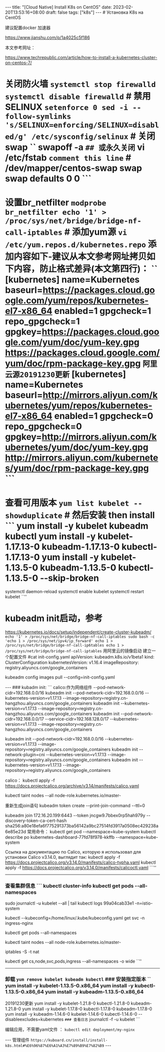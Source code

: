 --- title: "[Cloud Native] Install K8s on CentOS" date: 2023-02-20T13:53:16+08:00 draft: false tags: ["k8s"] --- # Установка K8s на CentOS

建议配置docker 加速器

https://www.jianshu.com/p/1a4025c5f186

本文参考网址：

https://www.techrepublic.com/article/how-to-install-a-kubernetes-cluster-on-centos-7/

# 关闭防火墙 `` systemctl stop firewalld systemctl disable firewalld `` # 禁用SELINUX ``` setenforce 0 sed -i --follow-symlinks 's/SELINUX=enforcing/SELINUX=disabled/g' /etc/sysconfig/selinux ``` # 关闭swap `` swapoff -a ``` ## 或永久关闭 ``` vi /etc/fstab ``` comment this line ``` # /dev/mapper/centos-swap swap swap defaults 0 0 ```

# 设置br_netfilter ``` modprobe br_netfilter echo '1' > /proc/sys/net/bridge/bridge-nf-call-iptables ``` # 添加yum源 ``` vi /etc/yum.repos.d/kubernetes.repo ``` 添加内容如下-建议从本文参考网址拷贝如下内容，防止格式差异(本文第四行)： `` [kubernetes] name=Kubernetes baseurl=https://packages.cloud.google.com/yum/repos/kubernetes-el7-x86_64 enabled=1 gpgcheck=1 repo_gpgcheck=1 gpgkey=https://packages.cloud.google.com/yum/doc/yum-key.gpg https://packages.cloud.google.com/yum/doc/rpm-package-key.gpg ``` 阿里云源20191230更新 ``` [kubernetes] name=Kubernetes baseurl=http://mirrors.aliyun.com/kubernetes/yum/repos/kubernetes-el7-x86_64 enabled=1 gpgcheck=0 repo_gpgcheck=0 gpgkey=http://mirrors.aliyun.com/kubernetes/yum/doc/yum-key.gpg http://mirrors.aliyun.com/kubernetes/yum/doc/rpm-package-key.gpg ```

# 查看可用版本 ``` yum list kubelet --showduplicate ``` # 然后安装 then install ``` yum install -y kubelet kubeadm kubectl yum install -y kubelet-1.17.13-0 kubeadm-1.17.13-0 kubectl-1.17.13-0 yum install -y kubelet-1.13.5-0 kubeadm-1.13.5-0 kubectl-1.13.5-0 --skip-broken

systemctl daemon-reload systemctl enable kubelet systemctl restart kubelet ``''

# kubeadm init启动，参考

https://kubernetes.io/docs/setup/independent/create-cluster-kubeadm/ ``` echo '1' > /proc/sys/net/bridge/bridge-nf-call-iptables sudo bash -c 'echo 1 > /proc/sys/net/ipv4/ip_forward' echo 1 > /proc/sys/net/bridge/bridge-nf-call-ip6tables echo 1 > /proc/sys/net/bridge/bridge-nf-call-iptables ``` 用阿里云的镜像启动 建立一个配置文件 #cat init-config.yaml apiVersion: kubeadm.k8s.io/v1beta1 kind: ClusterConfiguration kubernetesVersion: v1.16.4 imageRepository: registry.aliyuncs.com/google_containers

kubeadm config images pull --config=init-config.yaml

--- ### kubadm init: ``` calico:作为网络组件 --pod-network-cidr=192.168.0.0/16 kubeadm init --pod-network-cidr=192.168.0.0/16 --kubernetes-version=v1.17.13 --image-repository=registry.cn-hangzhou.aliyuncs.com/google_containers kubeadm init --kubernetes-version=v1.17.13 --image-repository=registry.cn-hangzhou.aliyuncs.com/google_containers kubeadm init --pod-network-cidr=192.168.0.0/17 --service-cidr=192.168.128.0/17 --kubernetes-version=v1.17.13 --image-repository=registry.cn-hangzhou.aliyuncs.com/google_containers


kubeadm init --pod-network-cidr=192.168.0.0/16 --kubernetes-version=v1.17.13 --image-repository=registry.aliyuncs.com/google_containers kubeadm init --network-plugin=cni --kubernetes-version=v1.17.13 --image-repository=registry.aliyuncs.com/google_containers kubeadm init --kubernetes-version=v1.17.13 --image-repository=registry.aliyuncs.com/google_containers

calico： kubectl apply -f https://docs.projectcalico.org/archive/v3.14/manifests/calico.yaml

kubectl taint nodes --all node-role.kubernetes.io/master-

重新生成join语句 kubeadm token create --print-join-command --ttl=0

kubeadm join 172.16.20.199:6443 --token jncgw9.7bbex0rp5hah979y --discovery-token-ca-cert-hash sha256:a80e18efa6f775291373ba56142a9bc27514fd3917a0508ec429238a6e85e23d 常用命令： kubectl get pod --namespace=kube-system kubectl describe po kubernetes-dashboard-77fd78f978-kkffb --namespace=kube-system



Ссылка на документацию по Calico, которую я использовал для установки Calico v3.14.0, выглядит так: kubectl apply -f https://docs.projectcalico.org/v3.14.0/manifests/calico-typha.yaml kubectl apply -f https://docs.projectcalico.org/v3.14.0/manifests/calicoctl.yaml ```''

---


### 查看集群信息 ``` kubectl cluster-info kubectl get pods --all-namespaces

sudo journalctl -u kubelet --all | tail kubectl logs 99a04cab33e1 -n=istio-system

kubectl --kubeconfig=/home/linux/.kube/kubeconfig.yaml get svc -n ingress-nginx

kubectl get pods --all-namespaces

kubectl taint nodes --all node-role.kubernetes.io/master-

iptables -S -t nat

kubectl get cs,node,svc,pods,ingress --all-namespaces -o wide ``''

---

### 卸载 `` yum remove kubelet kubeadm kubectl `` ### 安装指定版本 `` yum install -y kubelet-1.13.5-0.x86_64 yum install -y kubectl-1.13.5-0.x86_64 yum install -y kubeadm-1.13.5-0.x86_64

20191230更新 yum install -y kubelet-1.21.8-0 kubectl-1.21.8-0 kubeadm-1.21.8-0 yum install -y kubelet-1.17.8-0 kubectl-1.17.8-0 kubeadm-1.17.8-0 yum install -y kubeadm-1.14.6-0 kubelet-1.14.6-0 kubectl-1.14.6-0 --disableexcludes=kubernetes ``` ### 查看日志 ``` journalctl -f -u kubelet ```


编辑应用，不需要yaml文件 ： ``` kubectl edit deployment/my-nginx ```

--- 管理组件 `` https://kuboard.cn/install/install-k8s.html#%E6%96%87%E6%A1%A3%E7%89%B9%E7%82%B9 `` ---